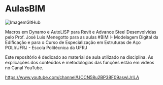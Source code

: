 # AulasBIM
![ImagemGitHub](https://user-images.githubusercontent.com/9437020/177049848-57bfaae6-9411-4095-af6b-12efc9f28616.PNG)

Macros em Dynamo e AutoLISP para Revit e Advance Steel Desenvolvidas pelo Prof. José Luis Menegotto para as aulas #BIM I- Modelagem Digital da Edificação e para o Curso de Especialização em Estruturas de Aço POLI/UFRJ - Escola Politécnica da UFRJ 

Este repositório é dedicado ao material de aula utilizado na disciplina. As explicações dos conteúdos e metodologias das funções estão em vídeos no Canal YouTube.

https://www.youtube.com/channel/UCCN58u2BP38F09aswlJrILA

